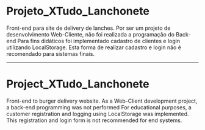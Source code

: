 # Projeto_XTudo_Lanchonete
Front-end para site de delivery de lanches. 
Por ser um projeto de desenvolvimento Web-Cliente, não foi realizada a programação do Back-end 
Para fins didáticos foi implementado cadastro de clientes e login utilizando LocalStorage. Esta forma de realizar cadastro e login não é recomendado para sistemas finais.




-----------------------------------------------------------------------------------------------------------------------------------

# Project_XTudo_Lanchonete
Front-end to burger delivery website.
As a Web-Client development project, a back-end programming was not performed
For educational purposes, a customer registration and logging using LocalStorage was implemented. This registration and login form is not recommended for end systems.
